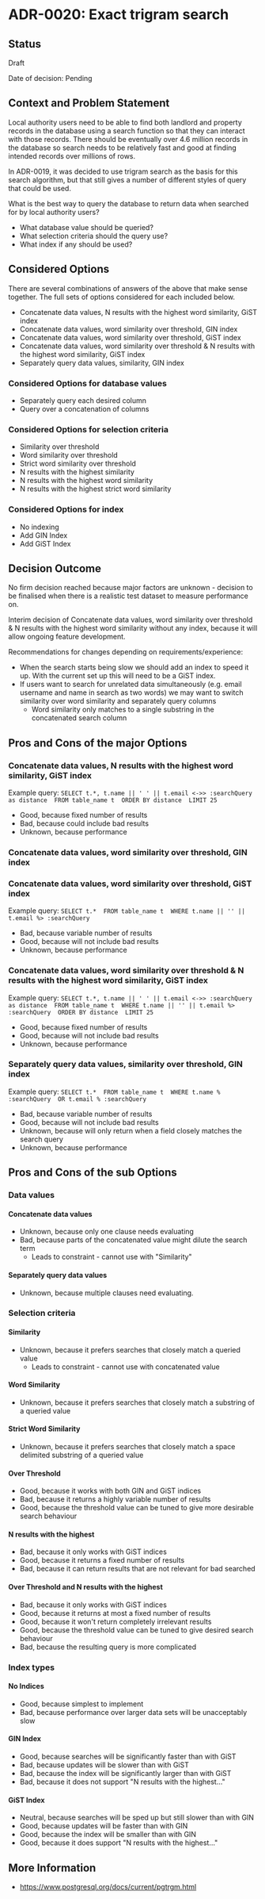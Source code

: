 # ADR-0020: Exact trigram search

## Status

Draft

Date of decision: Pending

## Context and Problem Statement

Local authority users need to be able to find both landlord and property records in the database using a search
function so that they can interact with those records. There should be eventually over 4.6 million records in
the database so search needs to be relatively fast and good at finding intended records over millions of rows.

In ADR-0019, it was decided to use trigram search as the basis for this search algorithm, but that still gives
a number of different styles of query that could be used.

What is the best way to query the database to return data when searched for by local authority users?
* What database value should be queried?
* What selection criteria should the query use?
* What index if any should be used?

## Considered Options

There are several combinations of answers of the above that make sense together. The full sets of options considered
for each included below.

* Concatenate data values, N results with the highest word similarity, GiST index
* Concatenate data values, word similarity over threshold, GIN index
* Concatenate data values, word similarity over threshold, GiST index
* Concatenate data values, word similarity over threshold & N results with the highest word similarity, GiST index
* Separately query data values, similarity, GIN index

### Considered Options for database values

* Separately query each desired column
* Query over a concatenation of columns

### Considered Options for selection criteria

* Similarity over threshold
* Word similarity over threshold
* Strict word similarity over threshold
* N results with the highest similarity
* N results with the highest word similarity
* N results with the highest strict word similarity

### Considered Options for index
* No indexing
* Add GIN Index
* Add GiST Index

## Decision Outcome

No firm decision reached because major factors are unknown - decision to be finalised when there is a realistic test
dataset to measure performance on.

Interim decision of Concatenate data values, word similarity over threshold & N results with the highest word similarity
without any index, because it will allow ongoing feature development.

Recommendations for changes depending on requirements/experience:
* When the search starts being slow we should add an index to speed it up. With the current set up this will need to be a GiST index.
* If users want to search for unrelated data simultaneously (e.g. email username and name in search as two words) we may want to switch similarity over word similarity and separately query columns
  * Word similarity only matches to a single substring in the concatenated search column

## Pros and Cons of the major Options

### Concatenate data values, N results with the highest word similarity, GiST index
Example query: 
`SELECT t.*, t.name || ' ' || t.email <->> :searchQuery as distance 
FROM table_name t 
ORDER BY distance 
LIMIT 25`
* Good, because fixed number of results
* Bad, because could include bad results
* Unknown, because performance

### Concatenate data values, word similarity over threshold, GIN index
### Concatenate data values, word similarity over threshold, GiST index
Example query: 
`SELECT t.* 
FROM table_name t 
WHERE t.name || '' || t.email %> :searchQuery`
* Bad, because variable number of results
* Good, because will not include bad results
* Unknown, because performance

### Concatenate data values, word similarity over threshold & N results with the highest word similarity, GiST index
Example query: 
`SELECT t.*, t.name || ' ' || t.email <->> :searchQuery as distance 
FROM table_name t 
WHERE t.name || '' || t.email %> :searchQuery 
ORDER BY distance 
LIMIT 25`
* Good, because fixed number of results
* Good, because will not include bad results
* Unknown, because performance

### Separately query data values, similarity over threshold, GIN index
Example query: 
`SELECT t.* 
FROM table_name t 
WHERE t.name % :searchQuery 
OR t.email % :searchQuery`
* Bad, because variable number of results
* Good, because will not include bad results
* Unknown, because will only return when a field closely matches the search query
* Unknown, because performance

## Pros and Cons of the sub Options
### Data values
#### Concatenate data values
* Unknown, because only one clause needs evaluating
* Bad, because parts of the concatenated value might dilute the search term
  * Leads to constraint - cannot use with "Similarity"

#### Separately query data values 
* Unknown, because multiple clauses need evaluating.

### Selection criteria
#### Similarity
* Unknown, because it prefers searches that closely match a queried value
  * Leads to constraint - cannot use with concatenated value

#### Word Similarity
* Unknown, because it prefers searches that closely match a substring of a queried value

#### Strict Word Similarity
* Unknown, because it prefers searches that closely match a space delimited substring of a queried value

#### Over Threshold
* Good, because it works with both GIN and GiST indices
* Bad, because it returns a highly variable number of results
* Good, because the threshold value can be tuned to give more desirable search behaviour

#### N results with the highest
* Bad, because it only works with GiST indices
* Good, because it returns a fixed number of results
* Bad, because it can return results that are not relevant for bad searched

#### Over Threshold and N results with the highest
* Bad, because it only works with GiST indices
* Good, because it returns at most a fixed number of results
* Good, because it won't return completely irrelevant results
* Good, because the threshold value can be tuned to give desired search behaviour
* Bad, because the resulting query is more complicated

### Index types
#### No Indices
* Good, because simplest to implement
* Bad, because performance over larger data sets will be unacceptably slow

#### GIN Index
* Good, because searches will be significantly faster than with GiST
* Bad, because updates will be slower than with GiST
* Bad, because the index will be significantly larger than with GiST
* Bad, because it does not support "N results with the highest..."

#### GiST Index
* Neutral, because searches will be sped up but still slower than with GIN
* Good, because updates will be faster than with GIN
* Good, because the index will be smaller than with GIN
* Good, because it does support "N results with the highest..."

## More Information

* https://www.postgresql.org/docs/current/pgtrgm.html